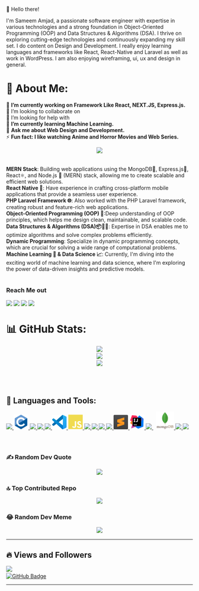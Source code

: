 👋 Hello there!

I'm Sameem Amjad, a passionate software engineer with expertise in various technologies and a strong foundation in Object-Oriented Programming (OOP) and Data Structures & Algorithms (DSA). I thrive on exploring cutting-edge technologies and continuously expanding my skill set. I do content on Design and Development. I really enjoy learning languages and frameworks like React, React-Native and Laravel as well as work in WordPress. I am also enjoying wireframing, ui, ux and design in general.
# 💫 About Me:
🔭 **I’m currently working on Framework Like React, NEXT.JS, Express.js.**<br/>
👯 I’m looking to collaborate on <br/>
🤝 I’m looking for help with <br/>
🌱 **I’m currently learning Machine Learning.** <br/>
💬 **Ask me about Web Design and Development.** <br/>
⚡ **Fun fact: I like watching Anime and Horror Movies and Web Series.**<br/>

<div align="center">
   <img src="https://github.com/SameemAmjad/SameemAmjad/assets/147207393/5ae745b5-b055-4a50-b89b-43060ee1dbfa" />
</div>
                                   


<br>**MERN Stack**: Building web applications using the MongoDB🍃, Express.js🚄, React⚛️, and Node.js 🚀 (MERN) stack, allowing me to create scalable and efficient web solutions.<br>**React Native 📱**: Have experience in crafting cross-platform mobile applications that provide a seamless user experience.<br>**PHP Laravel Framework 🌐**: Also worked with the PHP Laravel framework, creating robust and feature-rich web applications.<br>**Object-Oriented Programming (OOP) 🔵**:Deep understanding of OOP principles, which helps me design clean, maintainable, and scalable code.<br>**Data Structures & Algorithms (DSA)📦🧱🧮**: Expertise in DSA enables me to optimize algorithms and solve complex problems efficiently.<br>**Dynamic Programming**: Specialize in dynamic programming concepts, which are crucial for solving a wide range of computational problems.<br>**Machine Learning 🤖 & Data Science 📈**: Currently, I'm diving into the exciting world of machine learning and data science, where I'm exploring the power of data-driven insights and predictive models.

#
### Reach Me out

<p align="left">

<a href = "www.linkedin.com/in/sameem-amjad-336bb428b"><img src="https://img.icons8.com/fluent/48/000000/linkedin.png"/></a>
<a href = "https://mobile.twitter.com/SameemAmjad"><img src="https://img.icons8.com/fluent/48/000000/twitter.png"/></a>
<a href = "https://www.facebook.com/profile.php?id=100060922623757"><img src="https://img.icons8.com/color/48/000000/facebook-new.png"/></a>
<a href = "https://www.instagram.com/amjadsameem/"><img src="https://img.icons8.com/fluent/48/000000/instagram-new.png"/></a>
</p>

<!--Github Stats!-->
# 📊 GitHub Stats:

<div align="center" >

![](https://github-readme-stats.vercel.app/api?username=Sameem-Amjad&theme=jolly&hide_border=true&include_all_commits=true&count_private=true)<br/>
![](https://github-readme-streak-stats.herokuapp.com/?user=Sameem-Amjad&theme=jolly&hide_border=true)<br/>
![](https://github-readme-stats.vercel.app/api/top-langs/?username=Sameem-Amjad&theme=jolly&hide_border=true&include_all_commits=true&count_private=true&layout=compact)
   
</div>

<br/>
<br/>
  
  <!--Used Languages and tools!-->
## 🚀 Languages and Tools:

<p align="left"> 
    <a href="https://www.java.com" target="_blank"> <img src="https://img.icons8.com/color/48/000000/java-coffee-cup-logo.png"/> </a>
  <a href="https://isocpp.org/" target="_blank"><img align="" alt="c++" height="40" width="40" src="https://raw.githubusercontent.com/devicons/devicon/master/icons/c/c-original.svg" />
    <a href="https://www.python.org" target="_blank"> <img src="https://img.icons8.com/color/48/000000/python.png"/> </a> 
    <a href="https://www.w3.org/html/" target="_blank"> <img src="https://img.icons8.com/color/48/000000/html-5.png"/> </a> 
    <a href="https://www.w3schools.com/css/" target="_blank"> <img src="https://img.icons8.com/color/48/000000/css3.png"/> </a>
    <a href="https://code.visualstudio.com/" target="_blank"><img align="" alt="Visual Studio Code" width="39" src="https://raw.githubusercontent.com/github/explore/80688e429a7d4ef2fca1e82350fe8e3517d3494d/topics/visual-studio-code/visual-studio-code.png" />
  <a href="https://www.javascript.com/" target="_blank"><img align="" alt="javascript" height="40" width="40" src="https://raw.githubusercontent.com/devicons/devicon/master/icons/javascript/javascript-plain.svg" />
    <a href="https://getbootstrap.com" target="_blank"> <img src="https://img.icons8.com/color/48/000000/bootstrap.png"/> </a> 
    <a href="https://reactjs.org/" target="_blank"> <img src="https://img.icons8.com/color/48/000000/react-native.png"/> </a>
    <a href="https://spring.io/projects/spring-boot" target="_blank"> <img src="https://img.icons8.com/color/48/000000/spring-logo.png"/> </a> 
    <a href="https://developer.mozilla.org/en-US/docs/Web/JavaScript" target="_blank"> <img src="https://img.icons8.com/color/48/000000/javascript.png"/> </a> 
  <a href="https://www.sublimetext.com/" target="_blank"><img align="" alt="Sublime-Text" width="39px" src="https://raw.githubusercontent.com/github/explore/80688e429a7d4ef2fca1e82350fe8e3517d3494d/topics/sublime-text/sublime-text.png" />
  <a href="https://www.jetbrains.com/idea/" target="_blank"><img align="" alt="intellij" height="40" width="40" src="https://raw.githubusercontent.com/devicons/devicon/master/icons/intellij/intellij-original.svg" />
    <a style="padding-right:8px;" href="https://nodejs.org" target="_blank"> <img src="https://img.icons8.com/color/48/000000/nodejs.png"/> </a> 
    <a href="https://www.mongodb.com/" target="_blank"> <img src="https://raw.githubusercontent.com/devicons/devicon/master/icons/mongodb/mongodb-original-wordmark.svg" alt="mongodb" width="48" height="48"/> </a> 
    <a href="https://firebase.google.com/" target="_blank"> <img src="https://img.icons8.com/color/48/000000/firebase.png"/> </a> 
    <a href="https://git-scm.com/" target="_blank"> <img src="https://img.icons8.com/color/48/000000/git.png"/> </a> 
</p>

<br/>
    
##
### ✍️ Random Dev Quote

<div align="center">
   <img src="https://quotes-github-readme.vercel.app/api?type=horizontal&theme=tokyonight"/>
</div>

### 🔝 Top Contributed Repo

<div align="center"><img src="https://github-contributor-stats.vercel.app/api?username=Sameem-Amjad&limit=5&theme=jolly&combine_all_yearly_contributions=true"/></div>


### 😂 Random Dev Meme

<div align="center"><img src='https://randommeme-five.vercel.app/' style="height: 400px;"/></div>

---
<!--Profile view counter added -->
## 🔥 Views and Followers
[![](https://visitcount.itsvg.in/api?id=Sameem-Amjad&icon=6&color=6)](https://visitcount.itsvg.in)
<br/>
<a href="https://github.com/Sameem-Amjad?tab=followers"><img src="https://img.shields.io/github/followers/Sameem-Amjad?label=Followers&style=social" alt="GitHub Badge"></a>


---


<!-- Proudly created with GPRM ( https://gprm.itsvg.in ) -->
